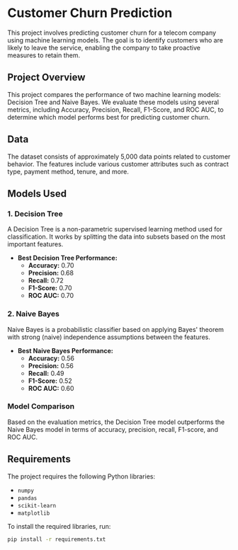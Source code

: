 # Customer Churn Prediction

This project involves predicting customer churn for a telecom company using machine learning models. The goal is to identify customers who are likely to leave the service, enabling the company to take proactive measures to retain them.

## Project Overview

This project compares the performance of two machine learning models: Decision Tree and Naive Bayes. We evaluate these models using several metrics, including Accuracy, Precision, Recall, F1-Score, and ROC AUC, to determine which model performs best for predicting customer churn.

## Data

The dataset consists of approximately 5,000 data points related to customer behavior. The features include various customer attributes such as contract type, payment method, tenure, and more.

## Models Used

### 1. Decision Tree
A Decision Tree is a non-parametric supervised learning method used for classification. It works by splitting the data into subsets based on the most important features.

- **Best Decision Tree Performance:**
  - **Accuracy:** 0.70
  - **Precision:** 0.68
  - **Recall:** 0.72
  - **F1-Score:** 0.70
  - **ROC AUC:** 0.70

### 2. Naive Bayes
Naive Bayes is a probabilistic classifier based on applying Bayes' theorem with strong (naive) independence assumptions between the features.

- **Best Naive Bayes Performance:**
  - **Accuracy:** 0.56
  - **Precision:** 0.56
  - **Recall:** 0.49
  - **F1-Score:** 0.52
  - **ROC AUC:** 0.60

### Model Comparison
Based on the evaluation metrics, the Decision Tree model outperforms the Naive Bayes model in terms of accuracy, precision, recall, F1-score, and ROC AUC.

## Requirements

The project requires the following Python libraries:

- `numpy`
- `pandas`
- `scikit-learn`
- `matplotlib`

To install the required libraries, run:

```bash
pip install -r requirements.txt

